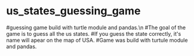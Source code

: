 # us_states_guessing_game
#guessing game build with turtle module and pandas.\n
#The goal of the game is to guess all the us states. 
#If you guess the state correctly, it's name will apear on the map of USA.
#Game was build with turtule module and pandas. 
